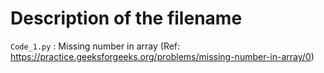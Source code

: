 # Description of the filename

```Code_1.py``` : Missing number in array (Ref: https://practice.geeksforgeeks.org/problems/missing-number-in-array/0) 
